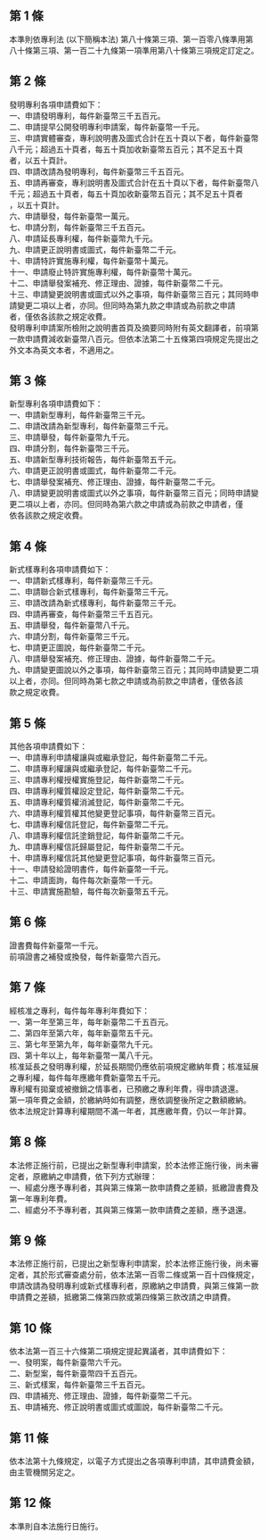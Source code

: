 第 1 條
-------
本準則依專利法 (以下簡稱本法) 第八十條第三項、第一百零八條準用第  
八十條第三項、第一百二十九條第一項準用第八十條第三項規定訂定之。

第 2 條
-------
發明專利各項申請費如下：  
一、申請發明專利，每件新臺幣三千五百元。  
二、申請提早公開發明專利申請案，每件新臺幣一千元。  
三、申請實體審查，專利說明書及圖式合計在五十頁以下者，每件新臺幣  
    八千元；超過五十頁者，每五十頁加收新臺幣五百元；其不足五十頁  
    者，以五十頁計。  
四、申請改請為發明專利，每件新臺幣三千五百元。  
五、申請再審查，專利說明書及圖式合計在五十頁以下者，每件新臺幣八  
    千元；超過五十頁者，每五十頁加收新臺幣五百元；其不足五十頁者  
    ，以五十頁計。  
六、申請舉發，每件新臺幣一萬元。  
七、申請分割，每件新臺幣三千五百元。  
八、申請延長專利權，每件新臺幣九千元。  
九、申請更正說明書或圖式，每件新臺幣二千元。  
十、申請特許實施專利權，每件新臺幣十萬元。  
十一、申請廢止特許實施專利權，每件新臺幣十萬元。  
十二、申請舉發案補充、修正理由、證據，每件新臺幣二千元。  
十三、申請變更說明書或圖式以外之事項，每件新臺幣三百元；其同時申  
      請變更二項以上者，亦同。但同時為第九款之申請或為前款之申請  
      者，僅依各該款之規定收費。  
發明專利申請案所檢附之說明書首頁及摘要同時附有英文翻譯者，前項第  
一款申請費減收新臺幣八百元。但依本法第二十五條第四項規定先提出之  
外文本為英文本者，不適用之。

第 3 條
-------
新型專利各項申請費如下：  
一、申請新型專利，每件新臺幣三千元。  
二、申請改請為新型專利，每件新臺幣三千元。  
三、申請舉發，每件新臺幣九千元。  
四、申請分割，每件新臺幣三千元。  
五、申請新型專利技術報告，每件新臺幣五千元。  
六、申請更正說明書或圖式，每件新臺幣二千元。  
七、申請舉發案補充、修正理由、證據，每件新臺幣二千元。  
八、申請變更說明書或圖式以外之事項，每件新臺幣三百元；同時申請變  
    更二項以上者，亦同。但同時為第六款之申請或為前款之申請者，僅  
    依各該款之規定收費。

第 4 條
-------
新式樣專利各項申請費如下：  
一、申請新式樣專利，每件新臺幣三千元。  
二、申請聯合新式樣專利，每件新臺幣三千元。  
三、申請改請為新式樣專利，每件新臺幣三千元。  
四、申請再審查，每件新臺幣三千五百元。  
五、申請舉發，每件新臺幣八千元。  
六、申請分割，每件新臺幣三千元。  
七、申請更正圖說，每件新臺幣二千元。  
八、申請舉發案補充、修正理由、證據，每件新臺幣二千元。  
九、申請變更圖說以外之事項，每件新臺幣三百元；其同時申請變更二項  
    以上者，亦同。但同時為第七款之申請或為前款之申請者，僅依各該  
    款之規定收費。

第 5 條
-------
其他各項申請費如下：  
一、申請專利申請權讓與或繼承登記，每件新臺幣二千元。  
二、申請專利權讓與或繼承登記，每件新臺幣二千元。  
三、申請專利權授權實施登記，每件新臺幣二千元。  
四、申請專利權質權設定登記，每件新臺幣二千元。  
五、申請專利權質權消滅登記，每件新臺幣二千元。  
六、申請專利權質權其他變更登記事項，每件新臺幣三百元。  
七、申請專利權信託登記，每件新臺幣二千元。  
八、申請專利權信託塗銷登記，每件新臺幣二千元。  
九、申請專利權信託歸屬登記，每件新臺幣二千元。  
十、申請專利權信託其他變更登記事項，每件新臺幣三百元。  
十一、申請發給證明書件，每件新臺幣一千元。  
十二、申請面詢，每件每次新臺幣一千元。  
十三、申請實施勘驗，每件每次新臺幣五千元。

第 6 條
-------
證書費每件新臺幣一千元。  
前項證書之補發或換發，每件新臺幣六百元。

第 7 條
-------
經核准之專利，每件每年專利年費如下：  
一、第一年至第三年，每年新臺幣二千五百元。  
二、第四年至第六年，每年新臺幣五千元。  
三、第七年至第九年，每年新臺幣九千元。  
四、第十年以上，每年新臺幣一萬八千元。  
核准延長之發明專利權，於延長期間仍應依前項規定繳納年費；核准延展  
之專利權，每件每年應繳年費新臺幣五千元。  
專利權有拋棄或被撤銷之情事者，已預繳之專利年費，得申請退還。  
第一項年費之金額，於繳納時如有調整，應依調整後所定之數額繳納。  
依本法規定計算專利權期間不滿一年者，其應繳年費，仍以一年計算。

第 8 條
-------
本法修正施行前，已提出之新型專利申請案，於本法修正施行後，尚未審  
定者，原繳納之申請費，依下列方式辦理：  
一、經處分應予專利者，其與第三條第一款申請費之差額，抵繳證書費及  
    第一年專利年費。  
二、經處分不予專利者，其與第三條第一款申請費之差額，應予退還。

第 9 條
-------
本法修正施行前，已提出之新型專利申請案，於本法修正施行後，尚未審  
定者，其於形式審查處分前，依本法第一百零二條或第一百十四條規定，  
申請改請為發明專利或新式樣專利者，原繳納之申請費，與第三條第一款  
申請費之差額，抵繳第二條第四款或第四條第三款改請之申請費。

第 10 條
--------
依本法第一百三十六條第二項規定提起異議者，其申請費如下：  
一、發明案，每件新臺幣六千元。  
二、新型案，每件新臺幣四千五百元。  
三、新式樣案，每件新臺幣三千五百元。  
四、申請補充、修正理由、證據，每件新臺幣二千元。  
五、申請補充、修正說明書或圖式或圖說，每件新臺幣二千元。

第 11 條
--------
依本法第十九條規定，以電子方式提出之各項專利申請，其申請費金額，  
由主管機關另定之。

第 12 條
--------
本準則自本法施行日施行。

